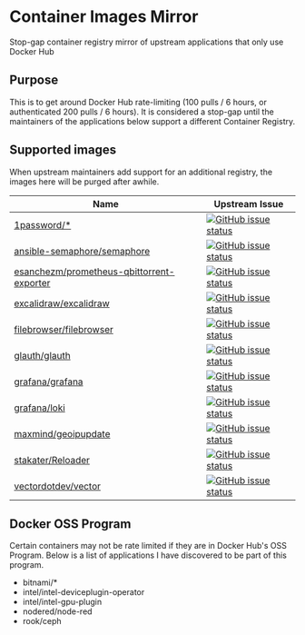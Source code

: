 # Container Images Mirror

Stop-gap container registry mirror of upstream applications that only use Docker Hub

## Purpose

This is to get around Docker Hub rate-limiting (100 pulls / 6 hours, or authenticated 200 pulls / 6 hours). It is considered a stop-gap until the maintainers of the applications below support a different Container Registry.

## Supported images

When upstream maintainers add support for an additional registry, the images here will be purged after awhile.

| Name                                                                                                      | Upstream Issue                                                                                                                                                                                   |
|-----------------------------------------------------------------------------------------------------------|--------------------------------------------------------------------------------------------------------------------------------------------------------------------------------------------------|
| [1password/*](https://github.com/1Password/connect)                                                       | [![GitHub issue status](https://img.shields.io/github/issues/detail/state/1Password/connect/56)](https://github.com/1Password/connect/issues/56)                                                 |
| [ansible-semaphore/semaphore](https://github.com/ansible-semaphore/semaphore)                             | [![GitHub issue status](https://img.shields.io/github/issues/detail/state/ansible-semaphore/semaphore/1149)](https://github.com/ansible-semaphore/semaphore/issues/1149)                         |
| [esanchezm/prometheus-qbittorrent-exporter](https://github.com/esanchezm/prometheus-qbittorrent-exporter) | [![GitHub issue status](https://img.shields.io/github/issues/detail/state/esanchezm/prometheus-qbittorrent-exporter/12)](https://github.com/esanchezm/prometheus-qbittorrent-exporter/issues/12) |
| [excalidraw/excalidraw](https://github.com/excalidraw/excalidraw)                                     | [![GitHub issue status](https://img.shields.io/github/issues/detail/state/excalidraw/excalidraw/6143)](https://github.com/excalidraw/excalidraw/issues/6143)                                 |
| [filebrowser/filebrowser](https://github.com/filebrowser/filebrowser)                                     | [![GitHub issue status](https://img.shields.io/github/issues/detail/state/filebrowser/filebrowser/1571)](https://github.com/filebrowser/filebrowser/issues/1571)                                 |
| [glauth/glauth](https://github.com/glauth/glauth)                                                         | [![GitHub issue status](https://img.shields.io/github/issues/detail/state/glauth/glauth/298)](https://github.com/glauth/glauth/issues/298)                                                       |
| [grafana/grafana](https://github.com/grafana/grafana)                                                     | [![GitHub issue status](https://img.shields.io/github/issues/detail/state/grafana/grafana/27677)](https://github.com/grafana/grafana/issues/27677)                                               |
| [grafana/loki](https://github.com/grafana/loki)                                                           | [![GitHub issue status](https://img.shields.io/github/issues/detail/state/grafana/loki/4143)](https://github.com/grafana/loki/issues/4143)                                                       |
| [maxmind/geoipupdate](https://github.com/maxmind/geoipupdate)                                             | [![GitHub issue status](https://img.shields.io/github/issues/detail/state/maxmind/geoipupdate/202)](https://github.com/maxmind/geoipupdate/issues/202)                                           |
| [stakater/Reloader](https://github.com/stakater/Reloader)                                                 | [![GitHub issue status](https://img.shields.io/github/issues/detail/state/stakater/Reloader/255)](https://github.com/stakater/Reloader/issues/255)                                               |
| [vectordotdev/vector](https://github.com/vectordotdev/vector)                                             | [![GitHub issue status](https://img.shields.io/github/issues/detail/state/vectordotdev/vector/6715)](https://github.com/vectordotdev/vector/issues/6715)                                         |

## Docker OSS Program

Certain containers may not be rate limited if they are in Docker Hub's OSS Program. Below is a list of applications I have discovered to be part of this program.

- bitnami/*
- intel/intel-deviceplugin-operator
- intel/intel-gpu-plugin
- nodered/node-red
- rook/ceph
